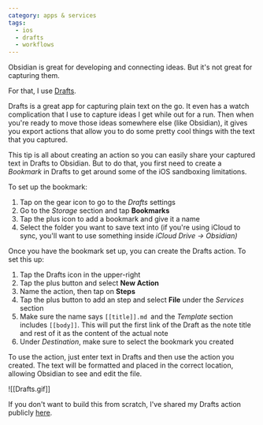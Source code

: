 ```yaml
---
category: apps & services
tags:
  - ios
  - drafts
  - workflows
---
```

Obsidian is great for developing and connecting ideas. But it's not great for capturing them.

For that, I use [Drafts](https://getdrafts.com/).

Drafts is a great app for capturing plain text on the go. It even has a watch complication that I use to capture ideas I get while out for a run. Then when you're ready to move those ideas somewhere else (like Obsidian), it gives you export actions that allow you to do some pretty cool things with the text that you captured.

This tip is all about creating an action so you can easily share your captured text in Drafts to Obsidian. But to do that, you first need to create a _Bookmark_ in Drafts to get around some of the iOS sandboxing limitations.

To set up the bookmark:

1. Tap on the gear icon to go to the _Drafts_ settings
2. Go to the _Storage_ section and tap **Bookmarks**
3. Tap the plus icon to add a bookmark and give it a name
4. Select the folder you want to save text into (if you're using iCloud to sync, you'll want to use something inside _iCloud Drive → Obsidian)_

Once you have the bookmark set up, you can create the Drafts action. To set this up:

1. Tap the Drafts icon in the upper-right
2. Tap the plus button and select **New Action**
3. Name the action, then tap on **Steps**
4. Tap the plus button to add an step and select **File** under the _Services_ section
5. Make sure the name says `[[title]].md `and the _Template_ section includes `[[body]]`. This will put the first link of the Draft as the note title and rest of it as the content of the actual note
6. Under _Destination_, make sure to select the bookmark you created

To use the action, just enter text in Drafts and then use the action you created. The text will be formatted and placed in the correct location, allowing Obsidian to see and edit the file.

![[Drafts.gif]]

If you don't want to build this from scratch, I've shared my Drafts action publicly [here](https://directory.getdrafts.com/a/2BD).